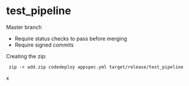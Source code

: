 # test_pipeline

Master branch

* Require status checks to pass before merging
* Require signed commits


Creating the zip:

     zip -r add.zip codedeploy appspec.yml target/release/test_pipeline

x
